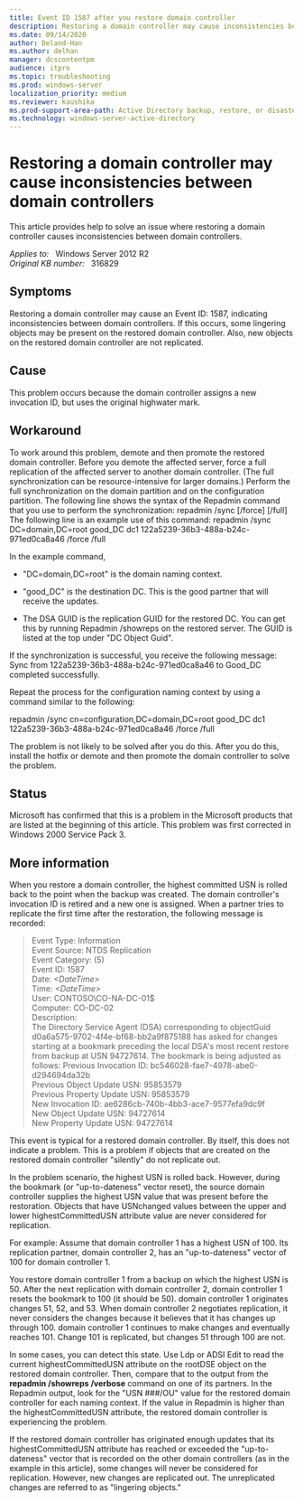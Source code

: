 ```yaml
---
title: Event ID 1587 after you restore domain controller
description: Restoring a domain controller may cause inconsistencies between domain controllers. If this occurs, some lingering objects may be present on the restored domain controller. Also, new objects on the restored domain controller are not replicated. This article suggests a workaround correct the problem.
ms.date: 09/14/2020
author: Deland-Han
ms.author: delhan
manager: dcscontentpm
audience: itpro
ms.topic: troubleshooting
ms.prod: windows-server
localization_priority: medium
ms.reviewer: kaushika
ms.prod-support-area-path: Active Directory backup, restore, or disaster recovery
ms.technology: windows-server-active-directory 
---
```

# Restoring a domain controller may cause inconsistencies between domain controllers

This article provides help to solve an issue where restoring a domain controller causes inconsistencies between domain controllers.

_Applies to:_ &nbsp; Windows Server 2012 R2  
_Original KB number:_ &nbsp; 316829

## Symptoms

Restoring a domain controller may cause an Event ID: 1587, indicating inconsistencies between domain controllers. If this occurs, some lingering objects may be present on the restored domain controller. Also, new objects on the restored domain controller are not replicated. 

## Cause

This problem occurs because the domain controller assigns a new invocation ID, but uses the original highwater mark.

## Workaround

To work around this problem, demote and then promote the restored domain controller. Before you demote the affected server, force a full replication of the affected server to another domain controller. (The full synchronization can be resource-intensive for larger domains.) Perform the full synchronization on the domain partition and on the configuration partition. The following line shows the syntax of the Repadmin command that you use to perform the synchronization: repadmin /sync <Naming Context> <Dest DC> <Source DC GUID> [/force] [/full] 
The following line is an example use of this command: repadmin /sync DC=domain,DC=root good_DC dc1 122a5239-36b3-488a-b24c-971ed0ca8a46 /force /full 

In the example command,
- "DC=domain,DC=root" is the domain naming context.

- "good_DC" is the destination DC. This is the good partner that will receive the updates.
- The DSA GUID is the replication GUID for the restored DC. You can get this by running Repadmin /showreps on the restored server. The GUID is listed at the top under "DC Object Guid".

If the synchronization is successful, you receive the following message: Sync from 122a5239-36b3-488a-b24c-971ed0ca8a46 to Good_DC completed successfully.

Repeat the process for the configuration naming context by using a command similar to the following:

repadmin /sync cn=configuration,DC=domain,DC=root good_DC dc1 122a5239-36b3-488a-b24c-971ed0ca8a46 /force /full 

The problem is not likely to be solved after you do this. After you do this, install the hotfix or demote and then promote the domain controller to solve the problem.

## Status

Microsoft has confirmed that this is a problem in the Microsoft products that are listed at the beginning of this article. This problem was first corrected in Windows 2000 Service Pack 3. 

## More information

When you restore a domain controller, the highest committed USN is rolled back to the point when the backup was created. The domain controller's invocation ID is retired and a new one is assigned. When a partner tries to replicate the first time after the restoration, the following message is recorded:

> Event Type: Information  
Event Source: NTDS Replication  
Event Category: (5)  
Event ID: 1587  
Date: *\<DateTime>*  
Time: *\<DateTime>*  
User: CONTOSO\\CO-NA-DC-01$  
Computer: CO-DC-02  
Description:  
The Directory Service Agent (DSA) corresponding to objectGuid   d0a6a575-9702-4f4e-bf68-bb2a9f875188 has asked for changes starting at a bookmark preceding the local DSA's most recent restore from backup at USN 94727614. The bookmark is being adjusted as follows: Previous Invocation ID: bc546028-fae7-4978-abe0-d294694da32b  
Previous Object Update USN: 95853579  
Previous Property Update USN: 95853579  
New Invocation ID: ae6286cb-740b-4bb3-ace7-9577efa9dc9f  
New Object Update USN: 94727614  
New Property Update USN: 94727614  

This event is typical for a restored domain controller. By itself, this does not indicate a problem. This is a problem if objects that are created on the restored domain controller "silently" do not replicate out.

In the problem scenario, the highest USN is rolled back. However, during the bookmark (or "up-to-dateness" vector reset), the source domain controller supplies the highest USN value that was present before the restoration. Objects that have USNchanged values between the upper and lower highestCommittedUSN attribute value are never considered for replication.

For example: Assume that domain controller 1 has a highest USN of 100. Its replication partner, domain controller 2, has an "up-to-dateness" vector of 100 for domain controller 1.

You restore domain controller 1 from a backup on which the highest USN is 50. After the next replication with domain controller 2, domain controller 1 resets the bookmark to 100 (it should be 50). domain controller 1 originates changes 51, 52, and 53. When domain controller 2 negotiates replication, it never considers the changes because it believes that it has changes up through 100. domain controller 1 continues to make changes and eventually reaches 101. Change 101 is replicated, but changes 51 through 100 are not.

In some cases, you can detect this state. Use Ldp or ADSI Edit to read the current highestCommittedUSN attribute on the rootDSE object on the restored domain controller. Then, compare that to the output from the **repadmin /showreps /verbose** command on one of its partners. In the Repadmin output, look for the "USN ###/OU" value for the restored domain controller for each naming context. If the value in Repadmin is higher than the highestCommittedUSN attribute, the restored domain controller is experiencing the problem.

If the restored domain controller has originated enough updates that its highestCommittedUSN attribute has reached or exceeded the "up-to-dateness" vector that is recorded on the other domain controllers (as in the example in this article), some changes will never be considered for replication. However, new changes are replicated out. The unreplicated changes are referred to as "lingering objects."
